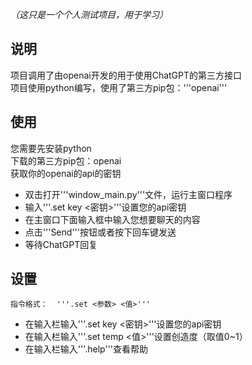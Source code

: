 *（这只是一个个人测试项目，用于学习）*  
## 说明 ##

项目调用了由openai开发的用于使用ChatGPT的第三方接口  
项目使用python编写，使用了第三方pip包：'''openai'''  

## 使用 ##

您需要先安装python  
下载的第三方pip包：openai  
获取你的openai的api的密钥

* 双击打开'''window_main.py'''文件，运行主窗口程序  
* 输入'''.set key <密钥>'''设置您的api密钥
* 在主窗口下面输入框中输入您想要聊天的内容
* 点击'''Send'''按钮或者按下回车键发送
* 等待ChatGPT回复

## 设置 ##

    指令格式：  '''.set <参数> <值>'''
* 在输入栏输入'''.set key <密钥>'''设置您的api密钥
* 在输入栏输入'''.set temp <值>'''设置创造度（取值0~1）
* 在输入栏输入'''.help'''查看帮助
